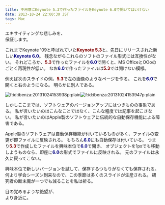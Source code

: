 ```yaml
---
title: 不用意にKeynote 5.3で作ったファイルをKeynote 6.0で開いてはいけない
date: 2013-10-24 22:00:30 JST
tags: Mac
---
```


エキサイティングな悲しみを、  
保証します。

これまでKeynote '09と呼ばれていた<span style="font-weight:bold;color:#800000">Keynote 5.3</span>と、先日にリリースされた新しい<span style="font-weight:bold;color:#000080">Keynote 6.0</span>。
残念ながらこれらのソフトのファイル形式には互換性がない。
それどころか、<span style="font-weight:bold;color:#800000">5.3</span>で作ったファイルを<span style="font-weight:bold;color:#000080">6.0</span>で開くと、MS OfficeとOOoのごとく再現性が低い。
なお<span style="font-weight:bold;color:#000080">6.0</span>で作ったファイルは<span style="font-weight:bold;color:#800000">5.3</span>では開けない模様。

例えば次のスライドの例。<span style="font-weight:bold;color:#800000">5.3</span>で左の画像のようなページを作る。
これを<span style="font-weight:bold;color:#000080">6.0</span>で開くと右のようになる。
明らかに別人である。

<span itemscope itemtype="http://schema.org/Photograph"><img src="//cdn-ak.f.st-hatena.com/images/fotolife/i/ibenza/20131024/20131024153938.png" alt="f:id:ibenza:20131024153938p:plain" title="f:id:ibenza:20131024153938p:plain" class="hatena-fotolife minilife" itemprop="image"></span><span itemscope itemtype="http://schema.org/Photograph"><img src="//cdn-ak.f.st-hatena.com/images/fotolife/i/ibenza/20131024/20131024153947.png" alt="f:id:ibenza:20131024153947p:plain" title="f:id:ibenza:20131024153947p:plain" class="hatena-fotolife minilife" itemprop="image"></span>

しかしここまでは、ソフトウェアのバージョンアップにはつきものの事象である。
私が言いたいのはこんなことではなく、こんな程度では記事を起こさない。
私が言いたいのはApple製のソフトウェアに伝統的な自動保存機能による障害である。

Apple製のソフトウェアは自動保存機能が付いているものが多く、ファイルの変更が即ファイルに反映される。
もちろん<span style="font-weight:bold;color:#000080">6.0</span>にも自動保存は付いている。
つまり<span style="font-weight:bold;color:#800000">5.3</span>で作成したファイルを興味本位で<span style="font-weight:bold;color:#000080">6.0</span>で開き、
オブジェクトを1pxでも移動しようものなら、即座に<span style="font-weight:bold;color:#000080">6.0</span>の形式でファイルに反映される。
元のファイルは永久に戻ってこない。

興味本位で新しいバージョンを試して、保存するつもりがなくても保存される。
何より学会シーズン到来なので、この季節は多くのスライドが生産される。
研究者の断末魔が一つでも減ることを私は祈る。

目の覚めるような絶望が、  
より身近に。

